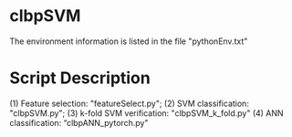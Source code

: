 # clbpSVM

The environment information is listed in the file "pythonEnv.txt"

# Script Description
(1) Feature selection: "featureSelect.py"; 
(2) SVM classification: "clbpSVM.py"; 
(3) k-fold SVM verification: "clbpSVM_k_fold.py"
(4) ANN classification: “clbpANN_pytorch.py"
